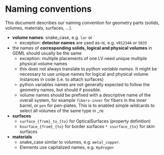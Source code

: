 # Naming conventions

This document describes our naming convention for geometry parts (solids,
volumes, materials, surfaces, ...).

- **volume names**: snake_case, e.g. `lar` or `
  - exception: **detector names** are used as-is, e.g. `V01234A` or `S035`
- the names of **corresponding solids, logical and physical volumes** in GDML
  should usually be the same
  - exception: multiple placements of one LV need unique multiple physical
    volume names
  - this does not always translate to _python variable names_. It might be
    necessary to use unique names for logical and physical volume instances in
    code (i.e. to attach surfaces)
  - python variables names are not generally expected to follow the geometry
    names, but should if possible.
  - volume names should be prefixed with a descriptive name of the overall
    system, for example `fibers-inner` for fibers in the inner barrel, or `pen`
    for pen-plates. This is to enabled simple wildcards to select all volumes of
    the same type in \_re
- **surfaces**
  - `surface_{from}_to_{to}` for OpticalSurfaces (property definition)
  - `bsurface_{from}_{to}` for border surfaces `* ssurface_{to}` for skin
    surfaces
- **materials**
  - snake_case similar to volumes, e.g. `metal_copper`.
  - Elements use capitalized names, e.g. `Hydrogen`
